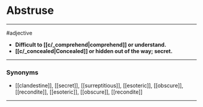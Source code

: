 # Abstruse
---
#adjective
- **Difficult to [[c/_comprehend|comprehend]] or understand.**
- **[[c/_concealed|Concealed]] or hidden out of the way; secret.**
---
### Synonyms
- [[clandestine]], [[secret]], [[surreptitious]], [[esoteric]], [[obscure]], [[recondite]], [[esoteric]], [[obscure]], [[recondite]]
---
